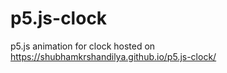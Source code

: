 # p5.js-clock
p5.js animation for clock
hosted on https://shubhamkrshandilya.github.io/p5.js-clock/
